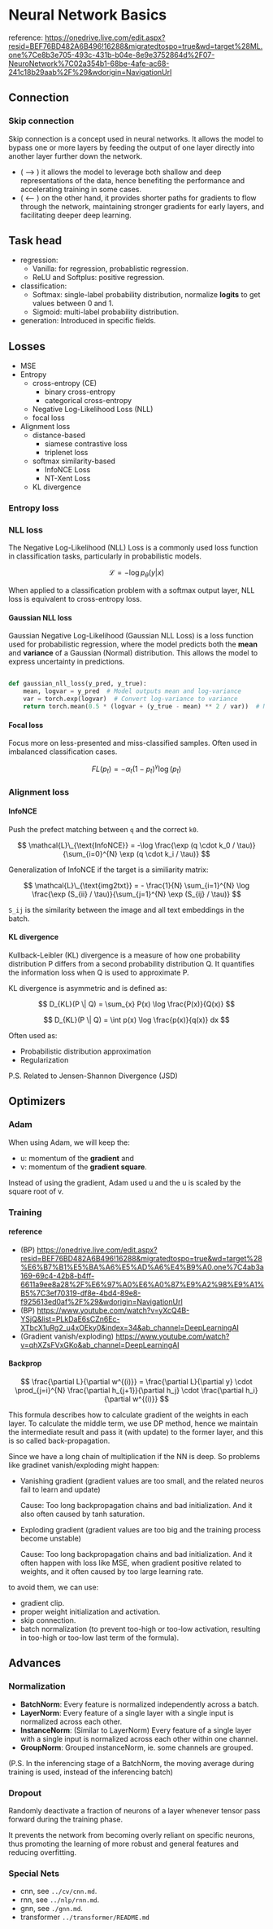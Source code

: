 # Neural Network Basics
reference: https://onedrive.live.com/edit.aspx?resid=BEF76BD482A6B496!16288&migratedtospo=true&wd=target%28ML.one%7Ce8b3e705-493c-431b-b04e-8e9e3752864d%2F07-NeuroNetwork%7C02a354b1-68be-4afe-ac68-241c18b29aab%2F%29&wdorigin=NavigationUrl

## Connection
### Skip connection
Skip connection is a concept used in neural networks. 
It allows the model to bypass one or more layers by feeding the output of one layer directly into another layer further down the network.
- ( --> ) it allows the model to leverage both shallow and deep representations of the data, hence benefiting the performance and accelerating training in some cases.
- ( <-- ) on the other hand, it provides shorter paths for gradients to flow through the network, maintaining stronger gradients for early layers, and facilitating deeper deep learning.


## Task head

- regression:
  - Vanilla: for regression, probablistic regression.
  - ReLU and Softplus: positive regression.
- classification:
  - Softmax: single-label probability distribution, normalize **logits** to get values between 0 and 1.
  - Sigmoid: multi-label probability distribution.
- generation: Introduced in specific fields.

  
## Losses
- MSE
- Entropy
    - cross-entropy (CE)
      - binary cross-entropy
      - categorical cross-entropy
    - Negative Log-Likelihood Loss (NLL)
    - focal loss 
- Alignment loss
  - distance-based
      - siamese contrastive loss
      - triplenet loss
  - softmax similarity-based
    - InfoNCE Loss
    - NT-Xent Loss
  - KL divergence

### Entropy loss

### NLL loss

The Negative Log-Likelihood (NLL) Loss is a commonly used loss function in classification tasks, particularly in probabilistic models.

$$
\mathcal{L} = -\log p_{\theta}(y | x)
$$

When applied to a classification problem with a softmax output layer, NLL loss is equivalent to cross-entropy loss.

#### Gaussian NLL loss
Gaussian Negative Log-Likelihood (Gaussian NLL Loss) is a loss function used for probabilistic regression, 
where the model predicts both the **mean** and **variance** of a Gaussian (Normal) distribution. This allows the model to express uncertainty in predictions.

```python

def gaussian_nll_loss(y_pred, y_true):
    mean, logvar = y_pred  # Model outputs mean and log-variance
    var = torch.exp(logvar)  # Convert log-variance to variance
    return torch.mean(0.5 * (logvar + (y_true - mean) ** 2 / var))  # NLL loss

```


#### Focal loss

Focus more on less-presented and miss-classified samples.
Often used in imbalanced classification cases.

$$
FL(p_t) = -\alpha_t (1 - p_t)^\gamma \log(p_t)
$$

### Alignment loss

#### InfoNCE
Push the prefect matching between `q` and the correct `k0`.

$$
\mathcal{L}\_{\text{InfoNCE}} = -\log \frac{\exp (q \cdot k_0 / \tau)}{\sum_{i=0}^{N} \exp (q \cdot k_i / \tau)}
$$

Generalization of InfoNCE if the target is a similiarity matrix:

$$
\mathcal{L}\_{\text{img2txt}} = - \frac{1}{N} \sum_{i=1}^{N} \log \frac{\exp (S_{ii} / \tau)}{\sum_{j=1}^{N} \exp (S_{ij} / \tau)}
$$

`S_ij` is the similarity between the image and all text embeddings in the batch.

#### KL divergence

Kullback-Leibler (KL) divergence is a measure of how one probability distribution P differs from a second probability distribution Q.
It quantifies the information loss when Q is used to approximate P. 

KL divergence is asymmetric and is defined as:

$$
D_{KL}(P \| Q) = \sum_{x} P(x) \log \frac{P(x)}{Q(x)}
$$

$$
D_{KL}(P \| Q) = \int p(x) \log \frac{p(x)}{q(x)} dx
$$

Often used as:
- Probabilistic distribution approximation
- Regularization

P.S. Related to Jensen-Shannon Divergence (JSD)


## Optimizers

### Adam
When using Adam, we will keep the:
- u: momentum of the **gradient** and 
- v: momentum of the **gradient square**.

Instead of using the gradient, Adam used u and the u is scaled by the square root of v.


### Training
#### reference
  - (BP) https://onedrive.live.com/edit.aspx?resid=BEF76BD482A6B496!16288&migratedtospo=true&wd=target%28%E6%B7%B1%E5%BA%A6%E5%AD%A6%E4%B9%A0.one%7C4ab3a169-69c4-42b8-b4ff-6611a9ee8a28%2F%E6%97%A0%E6%A0%87%E9%A2%98%E9%A1%B5%7C3ef70319-df8e-4bd4-89e8-f925613ed0af%2F%29&wdorigin=NavigationUrl
  - (BP) https://www.youtube.com/watch?v=yXcQ4B-YSjQ&list=PLkDaE6sCZn6Ec-XTbcX1uRg2_u4xOEky0&index=34&ab_channel=DeepLearningAI
  - (Gradient vanish/exploding)  https://www.youtube.com/watch?v=qhXZsFVxGKo&ab_channel=DeepLearningAI

#### Backprop

$$
\frac{\partial L}{\partial w^{(i)}} = \frac{\partial L}{\partial y} \cdot \prod_{j=i}^{N} \frac{\partial h_{j+1}}{\partial h_j} \cdot \frac{\partial h_i}{\partial w^{(i)}}
$$

This formula describes how to calculate gradient of the weights in each layer. 
To calculate the middle term, we use DP method, hence we maintain the intermediate result and pass it (with update) 
to the former layer, and this is so called back-propagation.

Since we have a long chain of multiplication if the NN is deep. So problems like gradinet vanish/exploding might happen:

- Vanishing gradient (gradient values are too small, and the related neuros fail to learn and update) 
  
  Cause: Too long backpropagation chains and bad initialization. And it also often caused by tanh saturation.

- Exploding gradient (gradient values are too big and the training process become unstable)
  
  Cause: Too long backpropagation chains and bad initialization. And it often happen with loss like MSE, when gradient positive related to weights, and it often caused by too large learning rate.

to avoid them, we can use:
- gradient clip.
- proper weight initialization and activation.
- skip connection.
- batch normalization (to prevent too-high or too-low activation, resulting in too-high or too-low last term of the formula).

## Advances

### Normalization
- **BatchNorm**: Every feature is normalized independently across a batch.
- **LayerNorm**: Every feature of a single layer with a single input is normalized across each other.
- **InstanceNorm**: (Similar to LayerNorm) Every feature of a single layer with a single input is normalized across each other within one channel.
- **GroupNorm**: Grouped instanceNorm, ie. some channels are grouped.

(P.S. In the inferencing stage of a BatchNorm, the moving average during training is used, instead of the inferencing batch)

### Dropout

Randomly deactivate a fraction of neurons of a layer whenever tensor pass forward during the training phase.

It prevents the network from becoming overly reliant on specific neurons, thus promoting the learning of more robust and general features and reducing overfitting.

### Special Nets
- cnn, see `../cv/cnn.md`.
- rnn, see `../nlp/rnn.md`.
- gnn, see `./gnn.md`.
- transformer `../transformer/README.md`